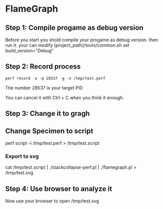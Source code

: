 # FlameGraph

## Step 1: Compile progame as debug version
Before you start you shold compile your progame as debug version. then run it.
your can modify {project_path}/tools/common.sh
set build_version="Debug"

## Step 2: Record process

```
perf record -a -p 28537 -g -o /tmp/test.perf
```
The number 28537 is your target PID

You can cancel it with Ctrl + C when you think it enough.


## Step 3: Change it to gragh

## Change Specimen to script

perf script -i /tmp/test.perf > /tmp/test.script

### Export to svg
cat /tmp/test.script | ./stackcollapse-perf.pl | ./flamegraph.pl > /tmp/test.svg

## Step 4: Use browser to analyze it

Now use your browser to open /tmp/test.svg
